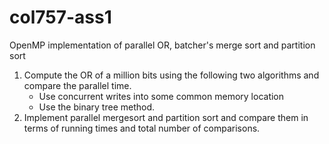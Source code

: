 # col757-ass1
OpenMP implementation of parallel OR, batcher's merge sort and partition sort  

1. Compute the OR of a million bits using the following two algorithms and compare the parallel time.
    - Use concurrent writes into some common memory location
    - Use the binary tree method.
2. Implement parallel mergesort and partition sort and compare them in terms of running times and total number of comparisons.
